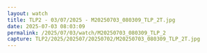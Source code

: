 ```yaml
---
layout: watch
title: TLP2 - 03/07/2025 - M20250703_080309_TLP_2T.jpg
date: 2025-07-03 08:03:09
permalink: /2025/07/03/watch/M20250703_080309_TLP_2
capture: TLP2/2025/202507/20250702/M20250703_080309_TLP_2T.jpg
---
```

